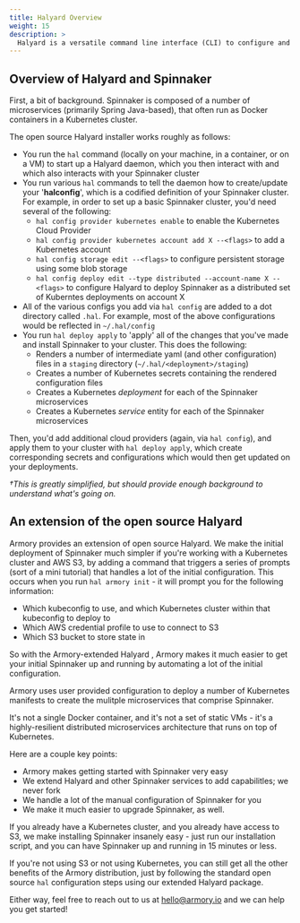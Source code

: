 ```yaml
---
title: Halyard Overview
weight: 15
description: >
  Halyard is a versatile command line interface (CLI) to configure and deploy Spinnaker™.
---
```


## Overview of Halyard and Spinnaker

First, a bit of background.  Spinnaker is composed of a number of microservices (primarily Spring Java-based), that often run as Docker containers in a Kubernetes cluster.

The open source Halyard installer works roughly as follows:
* You run the `hal` command (locally on your machine, in a container, or on a VM) to start up a Halyard daemon, which you then interact with and which also interacts with your Spinnaker cluster
* You run various `hal` commands to tell the daemon how to create/update your '**halconfig**', which is a codified definition of your Spinnaker cluster.  For example, in order to set up a basic Spinnaker cluster, you'd need several of the following:
   * `hal config provider kubernetes enable` to enable the Kubernetes Cloud Provider
   * `hal config provider kubernetes account add X --<flags>` to add a Kubernetes account
   * `hal config storage edit --<flags>` to configure persistent storage using some blob storage
   * `hal config deploy edit --type distributed --account-name X --<flags>` to configure Halyard to deploy Spinnaker as a distributed set of Kuberntes deployments on account X
* All of the various configs you add via `hal config` are added to a dot directory called `.hal`.  For example, most of the above configurations would be reflected in `~/.hal/config`
* You run `hal deploy apply` to 'apply' all of the changes that you've made and install Spinnaker to your cluster.  This does the following:
   * Renders a number of intermediate yaml (and other configuration) files in a `staging` directory (`~/.hal/<deployment>/staging`)
   * Creates a number of Kubernetes secrets containing the rendered configuration files
   * Creates a Kubernetes *deployment* for each of the Spinnaker microservices
   * Creates a Kubernetes *service* entity for each of the Spinnaker microservices

Then, you'd add additional cloud providers (again, via `hal config`), and apply them to your cluster with `hal deploy apply`, which create corresponding secrets and configurations which would then get updated on your deployments.

*†This is greatly simplified, but should provide enough background to understand what's going on.*

## An extension of the open source Halyard   

Armory provides an extension of open source Halyard. We make the initial deployment of Spinnaker much simpler if you're working with a Kubernetes cluster and AWS S3, by adding a command that triggers a series of prompts (sort of a mini tutorial) that handles a lot of the initial configuration.  This occurs when you run `hal armory init` - it will prompt you for the following information:
* Which kubeconfig to use, and which Kubernetes cluster within that kubeconfig to deploy to
* Which AWS credential profile to use to connect to S3
* Which S3 bucket to store state in

So with the Armory-extended Halyard , Armory makes it much easier to get your initial Spinnaker up and running by automating a lot of the initial configuration.

Armory uses user provided configuration to deploy a number of Kubernetes manifests to create the mulitple microservices that comprise Spinnaker.

It's not a single Docker container, and it's not a set of static VMs - it's a highly-resilient distributed microservices architecture that runs on top of Kubernetes.

Here are a couple key points:
* Armory makes getting started with Spinnaker very easy
* We extend Halyard and other Spinnaker services to add capabilitles; we never fork
* We handle a lot of the manual configuration of Spinnaker for you
* We make it much easier to upgrade Spinnaker, as well.

If you already have a Kubernetes cluster, and you already have access to S3, we make installing Spinnaker insanely easy - just run our installation script, and you can have Spinnaker up and running in 15 minutes or less.

If you're not using S3 or not using Kubernetes, you can still get all the other benefits of the Armory distribution, just by following the standard open source `hal` configuration steps using our extended Halyard package.

Either way, feel free to reach out to us at [hello@armory.io](mailto:hello@armory.io) and we can help you get started!
